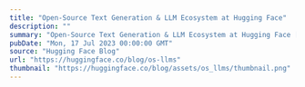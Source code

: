 ```yaml
---
title: "Open-Source Text Generation & LLM Ecosystem at Hugging Face"
description: ""
summary: "Open-Source Text Generation & LLM Ecosystem at Hugging Face [Updated on July 24, 2023: Added Llama 2..."
pubDate: "Mon, 17 Jul 2023 00:00:00 GMT"
source: "Hugging Face Blog"
url: "https://huggingface.co/blog/os-llms"
thumbnail: "https://huggingface.co/blog/assets/os_llms/thumbnail.png"
---
```


